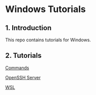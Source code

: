 # Windows Tutorials

## 1. Introduction

This repo contains tutorials for Windows.

## 2. Tutorials

[Commands](COMMANDS.md)

[OpenSSH Server](OPEN-SSH-SERVER.md)

[WSL](WSL.md)